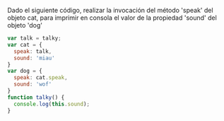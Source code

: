 Dado el siguiente código, realizar la invocación del método 'speak' del objeto cat, para imprimir en consola el valor de la propiedad 'sound' del objeto 'dog'

```js
var talk = talky;
var cat = {
  speak: talk,
  sound: 'miau'
}
var dog = {
  speak: cat.speak,
  sound: 'wof'
}
function talky() {
  console.log(this.sound);
}
```